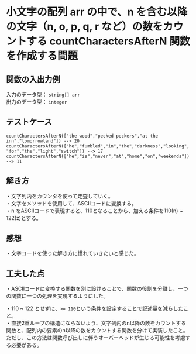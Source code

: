 # 小文字の配列 arr の中で、n を含む以降の文字（n, o, p, q, r など）の数をカウントする countCharactersAfterN 関数を作成する問題

## 関数の入出力例
入力のデータ型： `string[] arr`<br>
出力のデータ型： `integer`<br>

## テストケース
`countCharactersAfterN(["the wood","pecked peckers","at the inn","tomorrowland"]) --> 20`<br>
`countCharactersAfterN(["he","fumbled","in","the","darkness","looking","for","the","light","switch"]) --> 17`<br>
`countCharactersAfterN(["he","is","never","at","home","on","weekends"]) --> 11`<br>

## 解き方
・文字列内をカウンタを使って走査していく。<br>
・文字をメソッドを使用して、ASCIIコードに変換する。<br>
・n をASCIIコードで表現すると、110となることから、加える条件を110(n) ~ 122(z)とする。<br>

## 感想
・文字コードを使った解き方に慣れていきたいと感じた。<br>

## 工夫した点 
・ASCIIコードに変換する関数を別に設けることで、関数の役割を分離し、一つの関数に一つの処理を実現するようにした。<br>

・110 ~ 122 とせずに、`>= 110`という条件を設定することで記述量を減らしたこと。<br>
・直接2重ループの構造にならないよう、文字列内のn以降の数をカウントする関数と、配列内の要素のn以降の数をカウントする関数を分けて実装したこと。ただし、この方法は関数呼び出しに伴うオーバーヘッドが生じる可能性を考慮する必要がある。<br>
